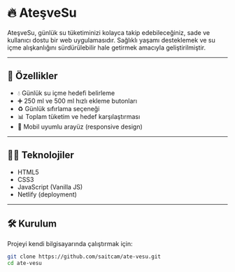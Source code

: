 # 🔥 AteşveSu

AteşveSu, günlük su tüketiminizi kolayca takip edebileceğiniz, sade ve kullanıcı dostu bir web uygulamasıdır. Sağlıklı yaşamı desteklemek ve su içme alışkanlığını sürdürülebilir hale getirmek amacıyla geliştirilmiştir.

---

## 🚀 Özellikler

- 💧 Günlük su içme hedefi belirleme
- ➕ 250 ml ve 500 ml hızlı ekleme butonları
- ♻️ Günlük sıfırlama seçeneği
- 📊 Toplam tüketim ve hedef karşılaştırması
- 📱 Mobil uyumlu arayüz (responsive design)

---

## 🧑‍💻 Teknolojiler

- HTML5
- CSS3
- JavaScript (Vanilla JS)
- Netlify (deployment)

---

## 🛠️ Kurulum

Projeyi kendi bilgisayarında çalıştırmak için:

```bash
git clone https://github.com/saitcam/ate-vesu.git
cd ate-vesu

